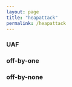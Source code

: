 ```yaml
---
layout: page
title: "heapattack"
permalink: /heapattack
---
```

###  UAF
### off-by-one
### off-by-none
